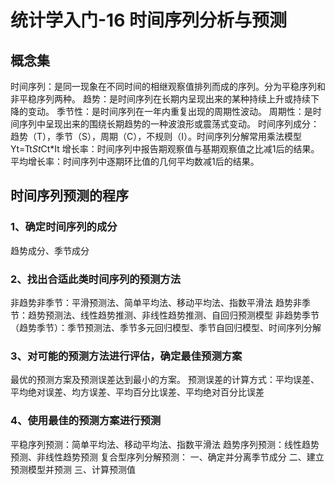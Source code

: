 # 统计学入门-16 时间序列分析与预测
## 概念集
时间序列：是同一现象在不同时间的相继观察值排列而成的序列。分为平稳序列和非平稳序列两种。
趋势：是时间序列在长期内呈现出来的某种持续上升或持续下降的变动。
季节性：是时间序列在一年内重复出现的周期性波动。
周期性：是时间序列中呈现出来的围绕长期趋势的一种波浪形或震荡式变动。
时间序列成分：趋势（T），季节（S），周期（C），不规则（I）。时间序列分解常用乘法模型
Yt=Tt*St*Ct*It
增长率：时间序列中报告期观察值与基期观察值之比减1后的结果。
平均增长率：时间序列中逐期环比值的几何平均数减1后的结果。

## 时间序列预测的程序
### 1、确定时间序列的成分
趋势成分、季节成分
### 2、找出合适此类时间序列的预测方法
非趋势非季节：平滑预测法、简单平均法、移动平均法、指数平滑法
趋势非季节：趋势预测法、线性趋势推测、非线性趋势推测、自回归预测模型
非趋势季节（趋势季节）：季节预测法、季节多元回归模型、季节自回归模型、时间序列分解
### 3、对可能的预测方法进行评估，确定最佳预测方案
最优的预测方案及预测误差达到最小的方案。
预测误差的计算方式：平均误差、平均绝对误差、均方误差、平均百分比误差、平均绝对百分比误差
### 4、使用最佳的预测方案进行预测
平稳序列预测：简单平均法、移动平均法、指数平滑法
趋势序列预测：线性趋势预测、非线性趋势预测
复合型序列分解预测：
一、确定并分离季节成分
二、建立预测模型并预测
三、计算预测值






